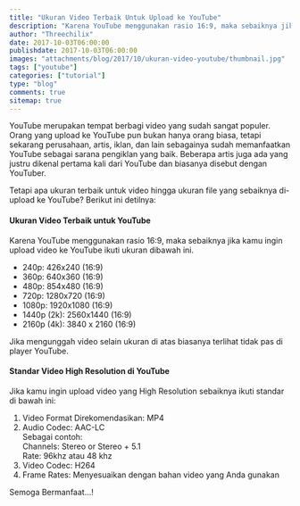 ```yaml
---
title: "Ukuran Video Terbaik Untuk Upload ke YouTube"
description: "Karena YouTube menggunakan rasio 16:9, maka sebaiknya jika kamu ingin upload video ke YouTube ikuti ukuran di artikel ini"
author: "Threechilix"
date: 2017-10-03T06:00:00
publishdate: 2017-10-03T06:00:00
images: "attachments/blog/2017/10/ukuran-video-youtube/thumbnail.jpg"
tags: ["youtube"]
categories: ["tutorial"]
type: "blog"
comments: true
sitemap: true
---
```

YouTube merupakan tempat berbagi video yang sudah sangat populer. Orang yang upload ke YouTube pun bukan hanya orang biasa, tetapi sekarang perusahaan, artis, iklan, dan lain sebagainya sudah memanfaatkan YouTube sebagai sarana pengiklan yang baik. Beberapa artis juga ada yang justru dikenal pertama kali dari YouTube dan biasanya disebut dengan YouTuber.

Tetapi apa ukuran terbaik untuk video hingga ukuran file yang sebaiknya di-upload ke YouTube? Berikut ini detilnya:

#### Ukuran Video Terbaik untuk YouTube
Karena YouTube menggunakan rasio 16:9, maka sebaiknya jika kamu ingin upload video ke YouTube ikuti ukuran dibawah ini.
<ul>
<li>240p: 426x240 (16:9)</li>
<li>360p: 640x360 (16:9)</li>
<li>480p: 854x480 (16:9)</li>
<li>720p: 1280x720 (16:9)</li>
<li>1080p: 1920x1080 (16:9)</li>
<li>1440p (2k): 2560x1440 (16:9)</li>
<li>2160p (4k): 3840 x 2160 (16:9)</li>
</ul>
Jika mengunggah video selain ukuran di atas biasanya terlihat tidak pas di player YouTube.

#### Standar Video High Resolution di YouTube
Jika kamu ingin upload video yang High Resolution sebaiknya ikuti standar di bawah ini:
<ol>
<li>Video Format Direkomendasikan: <kode>MP4</kode></li>
<li>Audio Codec: <kode>AAC-LC</kode><br />
Sebagai contoh:<br />
Channels: <kode>Stereo or Stereo + 5.1</kode> <br />
Rate: <kode>96khz atau 48 khz</kode></li>
<li>Video Codec: <kode>H264</kode></li>
<li>Frame Rates: <kode>Menyesuaikan dengan bahan video yang Anda gunakan</kode></li>
</ol>

Semoga Bermanfaat...!
